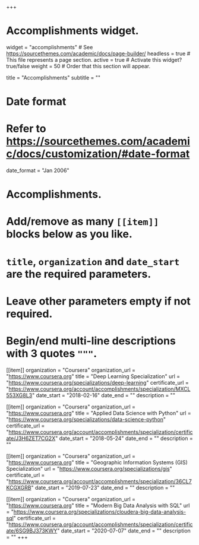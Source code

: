 +++
# Accomplishments widget.
widget = "accomplishments"  # See https://sourcethemes.com/academic/docs/page-builder/
headless = true  # This file represents a page section.
active = true  # Activate this widget? true/false
weight = 50  # Order that this section will appear.

title = "Accomplish&shy;ments"
subtitle = ""

# Date format
#   Refer to https://sourcethemes.com/academic/docs/customization/#date-format
date_format = "Jan 2006"

# Accomplishments.
#   Add/remove as many `[[item]]` blocks below as you like.
#   `title`, `organization` and `date_start` are the required parameters.
#   Leave other parameters empty if not required.
#   Begin/end multi-line descriptions with 3 quotes `"""`.

[[item]]
  organization = "Coursera"
  organization_url = "https://www.coursera.org"
  title = "Deep Learning Specialization"
  url = "https://www.coursera.org/specializations/deep-learning"
  certificate_url = "https://www.coursera.org/account/accomplishments/specialization/MXCL553XG8L3"
  date_start = "2018-02-16"
  date_end = ""
  description = ""

[[item]]
  organization = "Coursera"
  organization_url = "https://www.coursera.org"
  title = "Applied Data Science with Python"
  url = "https://www.coursera.org/specializations/data-science-python"
  certificate_url = "https://www.coursera.org/account/accomplishments/specialization/certificate/J3H6ZET7CG2X"
  date_start = "2018-05-24"
  date_end = ""
  description = ""

[[item]]
  organization = "Coursera"
  organization_url = "https://www.coursera.org"
  title = "Geographic Information Systems (GIS) Specialization"
  url = "https://www.coursera.org/specializations/gis"
  certificate_url = "https://www.coursera.org/account/accomplishments/specialization/36CL7KCGXGRB"
  date_start = "2019-07-23"
  date_end = ""
  description = ""

[[item]]
  organization = "Coursera"
  organization_url = "https://www.coursera.org"
  title = "Modern Big Data Analysis with SQL"
  url = "https://www.coursera.org/specializations/cloudera-big-data-analysis-sql"
  certificate_url = "https://www.coursera.org/account/accomplishments/specialization/certificate/6SG9BJ373KWY"
  date_start = "2020-07-07"
  date_end = ""
  description = ""
+++
